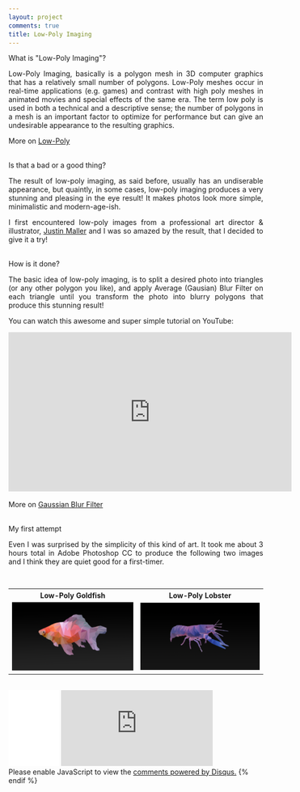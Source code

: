 ```yaml
---
layout: project
comments: true
title: Low-Poly Imaging
---
```


<div class="message">
  What is "Low-Poly Imaging"?
</div>
<p style="text-align:justify;">Low-Poly Imaging, basically is a polygon mesh in 3D computer graphics that has a relatively small number of polygons. Low-Poly meshes occur in real-time applications (e.g. games) and contrast with high poly meshes in animated movies and special effects of the same era. The term low poly is used in both a technical and a descriptive sense; the number of polygons in a mesh is an important factor to optimize for performance but can give an undesirable appearance to the resulting graphics.</p>

<p style="text-align:justify;">More on <a href="https://en.wikipedia.org/wiki/Low_poly" target="_blank">Low-Poly</a></p>

<br>

<div class="message">
  Is that a bad or a good thing?
</div>
<p style="text-align:justify;">The result of low-poly imaging, as said before, usually has an undiserable appearance, but quaintly, in some cases, low-poly imaging produces a very stunning and pleasing in the eye result! It makes photos look more simple, minimalistic and modern-age-ish.</p>

<p style="text-align:justify;">I first encountered low-poly images from a professional art director & illustrator, <a href="http://justinmaller.com/" target="_blank">Justin Maller</a> and I was so amazed by the result, that I decided to give it a try!</p>

<br>

<div class="message">
  How is it done?
</div>
<p style="text-align:justify;">The basic idea of low-poly imaging, is to split a desired photo into triangles (or any other polygon you like), and apply Average (Gausian) Blur Filter on each triangle until you transform the photo into blurry polygons that produce this stunning result!</p>

<p style="text-align:justify;">You can watch this awesome and super simple tutorial on YouTube:</p>

<iframe width="560" height="315" src="https://www.youtube.com/embed/MSAGUhzA-90" frameborder="0" allowfullscreen></iframe>

<p style="text-align:justify;">More on <a href="https://en.wikipedia.org/wiki/Gaussian_blur" target="_blank">Gaussian Blur Filter</a></p>

<br>

<div class="message">
  My first attempt
</div>
<p style="text-align:justify;">Even I was surprised by the simplicity of this kind of art. It took me about 3 hours total in Adobe Photoshop CC to produce the following two images and I think they are quiet good for a first-timer.</p>
<div>
<br>

<table align="center">
  <tr>
    <th>Low-Poly Goldfish</th>
    <th>Low-Poly Lobster</th>		
  </tr>

  <tr>
    <td align="center"><a href="../projects/Goldfish.png"><img src="Goldfish.png"></a></td>
    <td align="center"><a href="../projects/Lobster.png"><img src="Lobster.png"></a></td>	
  </tr>
  </table>
  <br>

<div>

<iframe src="//www.facebook.com/plugins/share_button.php?href=http://stefanos990.com/projects/low-poly&amp;layout=button_count&amp;appId=460671367340473&amp;text=Low-Poly Imaging" scrolling="no" frameborder="0" style="border:none; overflow:hidden; width:100px;" allowTransparency="true"></iframe>

<iframe id="tweet-button" allowtransparency="true" frameborder="0" scrolling="no" src="http://platform.twitter.com/widgets/tweet_button.html?via=stefanos990&amp;count=horizontal&amp;url=http://stefanos990.com/projects/low-poly&amp;text=Low-Poly Imaging"></iframe>
</div>

<div id="disqus_thread"></div>
<script>

{% if page.comments %}
/**
*  RECOMMENDED CONFIGURATION VARIABLES: EDIT AND UNCOMMENT THE SECTION BELOW TO INSERT DYNAMIC VALUES FROM YOUR PLATFORM OR CMS.
*  LEARN WHY DEFINING THESE VARIABLES IS IMPORTANT: https://disqus.com/admin/universalcode/#configuration-variables*/

/*
var disqus_config = function () {
this.page.url = PAGE_URL;  // Replace PAGE_URL with your page's canonical URL variable
this.page.identifier = PAGE_IDENTIFIER; // Replace PAGE_IDENTIFIER with your page's unique identifier variable
};
*/

(function() { // DON'T EDIT BELOW THIS LINE
var d = document, s = d.createElement('script');
s.src = '//stefanos990.disqus.com/embed.js';
s.setAttribute('data-timestamp', +new Date());
(d.head || d.body).appendChild(s);
})();
</script>
<noscript>Please enable JavaScript to view the <a href="https://disqus.com/?ref_noscript">comments powered by Disqus.</a></noscript>
{% endif %} 

<script>
  (function(i,s,o,g,r,a,m){i['GoogleAnalyticsObject']=r;i[r]=i[r]||function(){
  (i[r].q=i[r].q||[]).push(arguments)},i[r].l=1*new Date();a=s.createElement(o),
  m=s.getElementsByTagName(o)[0];a.async=1;a.src=g;m.parentNode.insertBefore(a,m)
  })(window,document,'script','//www.google-analytics.com/analytics.js','ga');

  ga('create', 'UA-58975019-1', 'auto');
  ga('send', 'pageview');

</script>